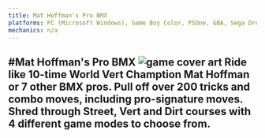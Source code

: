 ```yaml
---
title: Mat Hoffman's Pro BMX
platforms: PC (Microsoft Windows), Game Boy Color, PSOne, GBA, Sega Dreamcast
mechanics: n/a
---
```

#Mat Hoffman's Pro BMX
![game cover art](//images.igdb.com/igdb/image/upload/t_thumb/eomd6jjlfzykhik0hsk7.jpg "Logo Title Text 1")
Ride like 10-time World Vert Chamption Mat Hoffman or 7 other BMX pros. Pull off over 200 tricks and combo moves, including pro-signature moves. Shred through Street, Vert and Dirt courses with 4 different game modes to choose from.
-
